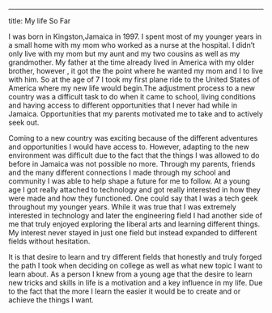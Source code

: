 ---
title: My life So Far

I was born in Kingston,Jamaica in 1997. I spent most of my younger years in a small home with my mom who worked as a nurse at the hospital. I didn’t only live with my mom but my aunt and my two cousins as well as my grandmother. My father at the time already lived in America with my older brother, however , it got the the point where he wanted my mom and I to live with him. So at the age of 7 I took my first plane ride to the United States of America where my new life would begin.The adjustment process to a new country was a difficult task to do when it came to school, living conditions and having access to different opportunities that I never had while in Jamaica. Opportunities that my parents motivated me to take and to actively seek out.

 Coming to a new country was exciting because of the different adventures and opportunities I would have access to. However, adapting to the new environment was difficult due to the fact that the things I was allowed to do before in Jamaica was not possible no more. Through my parents, friends and the many different connections I made through my school and community I was able to help shape a future for me to follow. At a young age I got really attached to technology and got really interested in how they were made and how they functioned. One could say that I was a tech geek throughout my younger years. While it was true that I was extremely interested in technology and later the engineering field I had another side of me that truly enjoyed exploring the liberal arts and learning different things. My interest never stayed in just one field but instead expanded to different fields without hesitation.

 It is that desire to learn and try different fields that honestly and truly forged the path I took when deciding on college as well as what new topic I want to learn about. As a person I knew from a young age that the desire to learn new tricks and skills in life is a motivation and a key influence in my life. Due to the fact that the more I learn the easier it would be to create and or achieve the things I want.
